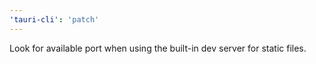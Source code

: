 ```yaml
---
'tauri-cli': 'patch'
---
```


Look for available port when using the built-in dev server for static files.
